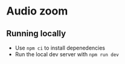 # Audio zoom

## Running locally

- Use `npm ci` to install depenedencies
- Run the local dev server with `npm run dev`
